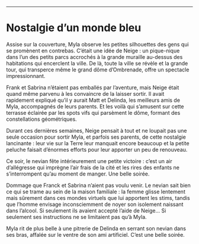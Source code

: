 ----

# Nostalgie d’un monde bleu

Assise sur la couverture, Myla observe les petites silhouettes des gens qui se promènent en contrebas. C’était une idée de Neige : un pique-nique dans l’un des petits parcs accrochés à la grande muraille au-dessus des habitations qui encerclent la ville. De là, toute la ville se révèle et la grande tour, qui transperce même le grand dôme d’Ombrenade, offre un spectacle impressionnant.

Frank et Sabrina n’étaient pas emballés par l’aventure, mais Neige était quand même parvenu à les convaincre de la laisser sortir. Il avait rapidement expliqué qu’il y aurait Matt et Delinda, les meilleurs amis de Myla, accompagnés de leurs parents. Et les voilà qui s’amusent sur cette terrasse éclairée par les spots vifs qui parsèment le dôme, formant des constellations géométriques.

Durant ces dernières semaines, Neige pensait à tout et ne loupait pas une seule occasion pour sortir Myla, et parfois ses parents, de cette nostalgie lancinante : leur vie sur la Terre leur manquait encore beaucoup et la petite peluche faisait d’énormes efforts pour leur apporter un peu de renouveau.

Ce soir, le nevian fête intérieurement une petite victoire : c’est un air d’allégresse qui imprègne l’air frais de la cité et les rires des enfants ne s’interrompent qu’au moment de manger. Une belle soirée.

Dommage que Franck et Sabrina n’aient pas voulu venir. Le nevian sait bien ce qui se trame au sein de la maison familiale : la femme glisse lentement mais sûrement dans ces mondes virtuels que lui apportent les stims, tandis que l’homme envisage inconsciemment de noyer son isolement naissant dans l’alcool. Si seulement ils avaient accepté l’aide de Neige… Si seulement ses instructions ne se limitaient pas qu’à Myla.

Myla rit de plus belle à une pitrerie de Delinda en serrant son nevian dans ses bras, affalée sur le ventre de son ami artificiel. C’est une belle soirée.
